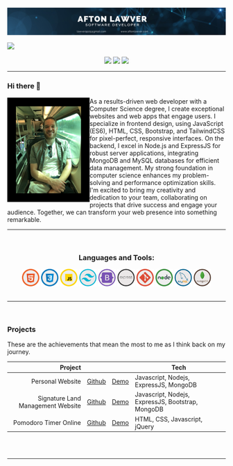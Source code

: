 
![Image not found](afton_github_banner_developer.png)

![](https://komarev.com/ghpvc/?username=AftonLawver&style=flat)

<div align="center"> 
  <a href="[https://www.instagram.com/tailshall/](https://www.instagram.com/afton.lawver/)" target="_blank"><img src="https://img.shields.io/badge/-Instagram-%23E4405F?style=for-the-badge&logo=instagram&logoColor=white" target="_blank"></a>
  <a href = "mailto: lawverap25@gmail.com"><img src="https://img.shields.io/badge/-Gmail-%23333?style=for-the-badge&logo=gmail&logoColor=white" target="_blank"></a>
  <a href="https://www.linkedin.com/in/afton-lawver/" target="_blank"><img src="https://img.shields.io/badge/-LinkedIn-%230077B5?style=for-the-badge&logo=linkedin&logoColor=white" target="_blank"></a> 
 </div>

<hr>

### Hi there 👋

<img align="left" src="me.jpg" alt="image not found" width="150" style="border: 20px solid  black;">

<div>
As a results-driven web developer with a Computer Science degree, I create exceptional websites and web apps that engage users. I specialize in frontend design, using JavaScript (ES6), HTML, CSS, Bootstrap, and TailwindCSS for pixel-perfect, responsive interfaces. On the backend, I excel in Node.js and ExpressJS for robust server applications, integrating MongoDB and MySQL databases for efficient data management. My strong foundation in computer science enhances my problem-solving and performance optimization skills. I'm excited to bring my creativity and dedication to your team, collaborating on projects that drive success and engage your audience. Together, we can transform your web presence into something remarkable.
</div>

<hr>
<br>

<h3 align="center">Languages and Tools:</h3>
<div style="display: inline_block" align="center">
  <img src="html.png" width="40">
  <img src="css.png" width="40">
  <img src="js.png" width="40">
  <img src="tailwind.png" width="40">
  <img src="bootstrap.png" width="40">
  <img src="express.png" width="40">
  <img src="git.png" width="40">
  <img src="node.png" width="40">
  <img src="mysql.png" width="40">
  <img src="mongodb.png" width="40">
</div>


<br>
<hr>
<br>

<h3>Projects</h3>
These are the achievements that mean the most to me as I think back on my journey.


|               Project |                                                            |                                                          | Tech                 |
|----------------------:|------------------------------------------------------------|----------------------------------------------------------|----------------------|
|               Personal Website | [Github](https://github.com/AftonLawver/Website) | [Demo](https://www.aftonlawver.com/) | Javascript, Nodejs, ExpressJS, MongoDB |
|     Signature Land Management Website | [Github](https://github.com/AftonLawver/Signature-Land-Management)       | [Demo](https://signature-land-management-bad775a72ef0.herokuapp.com/) | Javascript, Nodejs, ExpressJS, Bootstrap, MongoDB    |
|               Pomodoro Timer Online | [Github](https://github.com/AftonLawver/PomodoroTimerOnline) | [Demo](https://pomodoro-timer-online-634cce94af27.herokuapp.com/) | HTML, CSS, Javascript, jQuery |
##

<br>
<hr>
